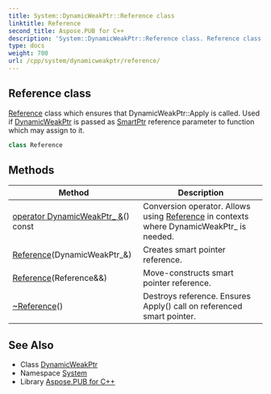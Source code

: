 ```yaml
---
title: System::DynamicWeakPtr::Reference class
linktitle: Reference
second_title: Aspose.PUB for C++
description: 'System::DynamicWeakPtr::Reference class. Reference class which ensures that DynamicWeakPtr::Apply is called. Used if DynamicWeakPtr is passed as SmartPtr reference parameter to function which may assign to it in C++.'
type: docs
weight: 700
url: /cpp/system/dynamicweakptr/reference/
---
```

## Reference class


[Reference](./) class which ensures that DynamicWeakPtr::Apply is called. Used if [DynamicWeakPtr](../) is passed as [SmartPtr](../../smartptr/) reference parameter to function which may assign to it.

```cpp
class Reference
```

## Methods

| Method | Description |
| --- | --- |
| [operator DynamicWeakPtr_ &](./operatordynamicweakptr_&/)() const | Conversion operator. Allows using [Reference](./) in contexts where DynamicWeakPtr_ is needed. |
| [Reference](./reference/)(DynamicWeakPtr_\&) | Creates smart pointer reference. |
| [Reference](./reference/)(Reference\&&) | Move-constructs smart pointer reference. |
| [~Reference](./~reference/)() | Destroys reference. Ensures Apply() call on referenced smart pointer. |
## See Also

* Class [DynamicWeakPtr](../)
* Namespace [System](../../)
* Library [Aspose.PUB for C++](../../../)
